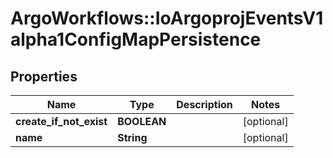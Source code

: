 # ArgoWorkflows::IoArgoprojEventsV1alpha1ConfigMapPersistence

## Properties
Name | Type | Description | Notes
------------ | ------------- | ------------- | -------------
**create_if_not_exist** | **BOOLEAN** |  | [optional] 
**name** | **String** |  | [optional] 


